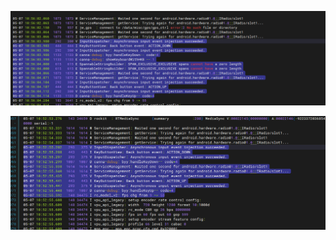 
![1715068608285](image/任务界面返回键BUG/1715068608285.png)

![1715068421199](image/任务界面返回键BUG/1715068421199.png)
